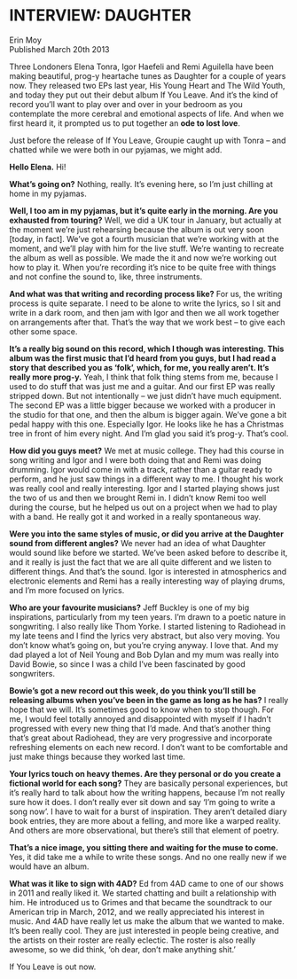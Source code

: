 # INTERVIEW: DAUGHTER

Erin Moy \
Published March 20th 2013

Three Londoners Elena Tonra, Igor Haefeli and Remi Aguilella have been making beautiful, prog-y heartache tunes as Daughter for a couple of years now. They released two EPs last year, His Young Heart and The Wild Youth, and today they put out their debut album If You Leave. And it’s the kind of record you’ll want to play over and over in your bedroom as you contemplate the more cerebral and emotional aspects of life. And when we first heard it, it prompted us to put together an **ode to lost love**.

Just before the release of If You Leave, Groupie caught up with Tonra – and chatted while we were both in our pyjamas, we might add.

**Hello Elena.**
Hi!

**What’s going on?**
Nothing, really. It’s evening here, so I’m just chilling at home in my pyjamas.

**Well, I too am in my pyjamas, but it’s quite early in the morning. Are you exhausted from touring?**
Well, we did a UK tour in January, but actually at the moment we’re just rehearsing because the album is out very soon [today, in fact]. We’ve got a fourth musician that we’re working with at the moment, and we’ll play with him for the live stuff. We’re wanting to recreate the album as well as possible. We made the it and now we’re working out how to play it. When you’re recording it’s nice to be quite free with things and not confine the sound to, like, three instruments.

**And what was that writing and recording process like?**
For us, the writing process is quite separate. I need to be alone to write the lyrics, so I sit and write in a dark room, and then jam with Igor and then we all work together on arrangements after that. That’s the way that we work best – to give each other some space.

**It’s a really big sound on this record, which I though was interesting. This album was the first music that I’d heard from you guys, but I had read a story that described you as ‘folk’, which, for me, you really aren’t. It’s really more prog-y.**
Yeah, I think that folk thing stems from me, because I used to do stuff that was just me and a guitar. And our first EP was really stripped down. But not intentionally – we just didn’t have much equipment. The second EP was a little bigger because we worked with a producer in the studio for that one, and then the album is bigger again. We’ve gone a bit pedal happy with this one. Especially Igor. He looks like he has a Christmas tree in front of him every night. And I’m glad you said it’s prog-y. That’s cool.

**How did you guys meet?**
We met at music college. They had this course in song writing and Igor and I were both doing that and Remi was doing drumming. Igor would come in with a track, rather than a guitar ready to perform, and he just saw things in a different way to me. I thought his work was really cool and really interesting. Igor and I started playing shows just the two of us and then we brought Remi in. I didn’t know Remi too well during the course, but he helped us out on a project when we had to play with a band. He really got it and worked in a really spontaneous way.

**Were you into the same styles of music, or did you arrive at the Daughter sound from different angles?**
We never had an idea of what Daughter would sound like before we started. We’ve been asked before to describe it, and it really is just the fact that we are all quite different and we listen to different things. And that’s the sound. Igor is interested in atmospherics and electronic elements and Remi has a really interesting way of playing drums, and I’m more focused on lyrics.

**Who are your favourite musicians?**
Jeff Buckley is one of my big inspirations, particularly from my teen years. I’m drawn to a poetic nature in songwriting. I also really like Thom Yorke. I started listening to Radiohead in my late teens and I find the lyrics very abstract, but also very moving. You don’t know what’s going on, but you’re crying anyway. I love that. And my dad played a lot of Neil Young and Bob Dylan and my mum was really into David Bowie, so since I was a child I’ve been fascinated by good songwriters.

**Bowie’s got a new record out this week, do you think you’ll still be releasing albums when you’ve been in the game as long as he has?**
I really hope that we will. It’s sometimes good to know when to stop though. For me, I would feel totally annoyed and disappointed with myself if I hadn’t progressed with every new thing that I’d made. And that’s another thing that’s great about Radiohead, they are very progressive and incorporate refreshing elements on each new record. I don’t want to be comfortable and just make things because they worked last time.

**Your lyrics touch on heavy themes. Are they personal or do you create a fictional world for each song?**
They are basically personal experiences, but it’s really hard to talk about how the writing happens, because I’m not really sure how it does. I don’t really ever sit down and say ‘I’m going to write a song now’. I have to wait for a burst of inspiration. They aren’t detailed diary book entries, they are more about a felling, and more like a warped reality. And others are more observational, but there’s still that element of poetry.

**That’s a nice image, you sitting there and waiting for the muse to come.**
Yes, it did take me a while to write these songs. And no one really new if we would have an album.

**What was it like to sign with 4AD?**
Ed from 4AD came to one of our shows in 2011 and really liked it. We started chatting and built a relationship with him. He introduced us to Grimes and that became the soundtrack to our American trip in March, 2012, and we really appreciated his interest in music. And 4AD have really let us make the album that we wanted to make. It’s been really cool. They are just interested in people being creative, and the artists on their roster are really eclectic. The roster is also really awesome, so we did think, ‘oh dear, don’t make anything shit.’

If You Leave is out now.
